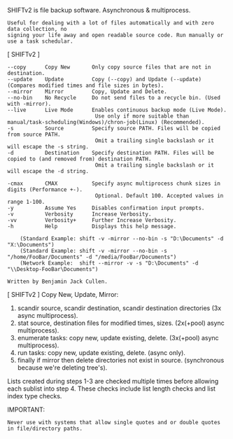 SHIFTv2 is file backup software. Asynchronous & multiprocess.

    Useful for dealing with a lot of files automatically and with zero data collection, no
    signing your life away and open readable source code. Run manually or use a task schedular.


[ SHIFTv2 ]

    --copy      Copy New       Only copy source files that are not in destination.
    --update    Update         Copy (--copy) and Update (--update) (Compares modified times and file sizes in bytes).
    --mirror    Mirror         Copy, Update and Delete.
    --no-bin    No Recycle     Do not send files to a recycle bin. (Used with -mirror).
    --live      Live Mode      Enables continuous backup mode (Live Mode).
                                Use only if more suitable than manual/task-scheduling(Windows)/chron-job(Linux) (Recommended).
    -s          Source         Specify source PATH. Files will be copied from source PATH.
                                Omit a trailing single backslash or it will escape the -s string.
    -d          Destination    Specify destination PATH. Files will be copied to (and removed from) destination PATH.
                                Omit a trailing single backslash or it will escape the -d string.

    -cmax       CMAX           Specify async multiprocess chunk sizes in digits (Performance +-).
                                Optional. Default 100. Accepted values in range 1-100.
    -y          Assume Yes     Disables confirmation input prompts.
    -v          Verbosity      Increase Verbosity.
    -vv         Verbosity+     Further Increase Verbosity.
    -h          Help           Displays this help message.

        (Standard Example: shift -v -mirror --no-bin -s "D:\Documents" -d "X:\Documents")
        (Standard Example: shift -v -mirror --no-bin -s "/home/FooBar/Documents" -d "/media/FooBar/Documents")
        (Network Example:  shift --mirror -v -s "D:\Documents" -d "\\Desktop-FooBar\Documents")

    Written by Benjamin Jack Cullen.


[ SHIFTv2 ] Copy New, Update, Mirror:

   1. scandir source, scandir destination, scandir destination directories (3x async multiprocess).
   2. stat source, destination files for modified times, sizes. (2x(+pool) async multiprocess).
   3. enumerate tasks: copy new, update existing, delete. (3x(+pool) async multiprocess).
   4. run tasks: copy new, update existing, delete. (async only).
   5. finally if mirror then delete directories not exist in source. (synchronous because we're deleting tree's).

   Lists created during steps 1-3 are checked multiple times before allowing each sublist into step 4. These
   checks include list length checks and list index type checks.


IMPORTANT:

    Never use with systems that allow single quotes and or double quotes in file/directory paths.
